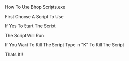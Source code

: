 How To Use Bhop Scripts.exe

First Choose A Script To Use

If Yes To Start The Script

The Script Will Run

If You Want To Kill The Script Type In "K" To Kill The Script

Thats It!!
